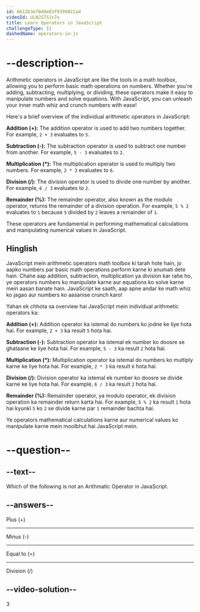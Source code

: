 ```yaml
---
id: 661263e70d0e83f9399022ad
videoId: ULNJSTSJc7s
title: Learn Operators in JavaScript
challengeType: 11
dashedName: operators-in-js
---
```


# --description--

Arithmetic operators in JavaScript are like the tools in a math toolbox, allowing you to perform basic math operations on numbers. Whether you're adding, subtracting, multiplying, or dividing, these operators make it easy to manipulate numbers and solve equations. With JavaScript, you can unleash your inner math whiz and crunch numbers with ease!

Here's a brief overview of the individual arithmetic operators in JavaScript:

**Addition (+):** The addition operator is used to add two numbers together. For example, `2 + 3` evaluates to `5`.

**Subtraction (-):** The subtraction operator is used to subtract one number from another. For example, `5 - 3` evaluates to `2`.

**Multiplication (*):** The multiplication operator is used to multiply two numbers. For example, `2 * 3` evaluates to `6`.

**Division (/):** The division operator is used to divide one number by another. For example, `6 / 3` evaluates to `2`.

**Remainder (%):** The remainder operator, also known as the modulo operator, returns the remainder of a division operation. For example, `5 % 2` evaluates to `1` because `5` divided by `2` leaves a remainder of `1`.

These operators are fundamental in performing mathematical calculations and manipulating numerical values in JavaScript.

<h2>Hinglish</h2>


JavaScript mein arithmetic operators math toolbox ki tarah hote hain, jo aapko numbers par basic math operations perform karne ki anumati dete hain. Chahe aap addition, subtraction, multiplication ya division kar rahe ho, ye operators numbers ko manipulate karne aur equations ko solve karne mein aasan banate hain. JavaScript ke saath, aap apne andar ke math whiz ko jagao aur numbers ko aasanise crunch karo!  

Yahan ek chhota sa overview hai JavaScript mein individual arithmetic operators ka:  

**Addition (+):** Addition operator ka istemal do numbers ko jodne ke liye hota hai. For example, `2 + 3` ka result `5` hota hai.  

**Subtraction (-):** Subtraction operator ka istemal ek number ko doosre se ghataane ke liye hota hai. For example, `5 - 3` ka result `2` hota hai.  

**Multiplication (*):** Multiplication operator ka istemal do numbers ko multiply karne ke liye hota hai. For example, `2 * 3` ka result `6` hota hai.  

**Division (/):** Division operator ka istemal ek number ko doosre se divide karne ke liye hota hai. For example, `6 / 3` ka result `2` hota hai.  

**Remainder (%):** Remainder operator, ya modulo operator, ek division operation ka remainder return karta hai. For example, `5 % 2` ka result `1` hota hai kyunki `5` ko `2` se divide karne par `1` remainder bachta hai.  

Ye operators mathematical calculations karne aur numerical values ko manipulate karne mein moolbhut hai JavaScript mein.

# --question--

## --text--

Which of the following is not an Arithmatic Operator in JavaScript.

## --answers--

Plus (+)

---

Minus (-)

---

Equal to (=)

---

Division (/)

## --video-solution--

3
